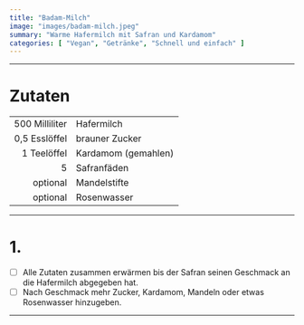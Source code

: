 ```yaml
---
title: "Badam-Milch"
image: "images/badam-milch.jpeg"
summary: "Warme Hafermilch mit Safran und Kardamom"
categories: [ "Vegan", "Getränke", "Schnell und einfach" ]
---
```


---

# Zutaten

|                |                     |
|---------------:|:--------------------|
| 500 Milliliter | Hafermilch          |
|  0,5 Esslöffel | brauner Zucker      |
|    1 Teelöffel | Kardamom (gemahlen) |
|              5 | Safranfäden         |
|       optional | Mandelstifte        |
|       optional | Rosenwasser         |

---

# 1.

- [ ] Alle Zutaten zusammen erwärmen bis der Safran seinen Geschmack an die Hafermilch abgegeben hat.
- [ ] Nach Geschmack mehr Zucker, Kardamom, Mandeln oder etwas Rosenwasser hinzugeben.

---
